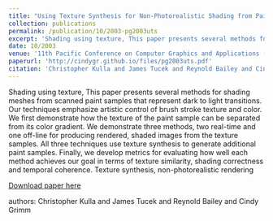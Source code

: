 ```yaml
---
title: "Using Texture Synthesis for Non-Photorealistic Shading from Paint Samples"
collection: publications
permalink: /publication/10/2003-pg2003uts
excerpt: 'Shading using texture, This paper presents several methods for shading meshes from scanned paint samples that represent dark to light transitions. Our techniques emphasize artistic control of brush stroke texture and color. We first demonstrate how the texture of the paint sample can be separated from its color gradient. We demonstrate three methods,  two real-time and one off-line for producing rendered,  shaded images from the texture samples. All three techniques use texture synthesis to generate additional paint samples. Finally,  we develop metrics for evaluating how well each method achieves our goal in terms of texture similarity,  shading correctness and temporal coherence. Texture synthesis,  non-photorealistic rendering, '
date: 10/2003
venue: '11th Pacific Conference on Computer Graphics and Applications (Pacific Graphics)'
paperurl: 'http://cindygr.github.io/files/pg2003uts.pdf'
citation: 'Christopher Kulla and James Tucek and Reynold Bailey and Cindy Grimm'
---
```

Shading using texture, This paper presents several methods for shading meshes from scanned paint samples that represent dark to light transitions. Our techniques emphasize artistic control of brush stroke texture and color. We first demonstrate how the texture of the paint sample can be separated from its color gradient. We demonstrate three methods,  two real-time and one off-line for producing rendered,  shaded images from the texture samples. All three techniques use texture synthesis to generate additional paint samples. Finally,  we develop metrics for evaluating how well each method achieves our goal in terms of texture similarity,  shading correctness and temporal coherence. Texture synthesis,  non-photorealistic rendering

[Download paper here](http://cindygr.github.io/files/pg2003uts.pdf)

authors: Christopher Kulla and James Tucek and Reynold Bailey and Cindy Grimm